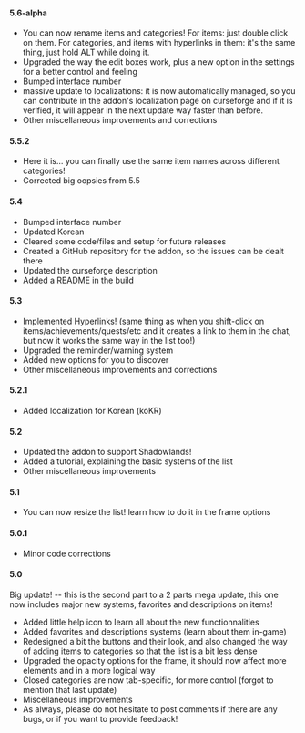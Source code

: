 #### **5.6-alpha**

- You can now rename items and categories!
For items: just double click on them.
For categories, and items with hyperlinks in them: it's the same thing, just hold ALT while doing it.
- Upgraded the way the edit boxes work, plus a new option in the settings for a better control and feeling
- Bumped interface number
- massive update to localizations: it is now automatically managed, so you can contribute in the addon's localization page on curseforge and if it is verified, it will appear in the next update way faster than before.
- Other miscellaneous improvements and corrections

#### **5.5.2**

- Here it is... you can finally use the same item names across different categories!
- Corrected big oopsies from 5.5

#### **5.4**

- Bumped interface number
- Updated Korean
- Cleared some code/files and setup for future releases
- Created a GitHub repository for the addon, so the issues can be dealt there
- Updated the curseforge description
- Added a README in the build

#### **5.3**

- Implemented Hyperlinks! (same thing as when you shift-click on items/achievements/quests/etc and it creates a link to them in the chat, but now it works the same way in the list too!)
- Upgraded the reminder/warning system
- Added new options for you to discover
- Other miscellaneous improvements and corrections

#### **5.2.1**

- Added localization for Korean (koKR)

#### **5.2**

- Updated the addon to support Shadowlands!
- Added a tutorial, explaining the basic systems of the list
- Other miscellaneous improvements

#### **5.1**

- You can now resize the list! learn how to do it in the frame options

#### **5.0.1**

- Minor code corrections

#### **5.0**

Big update! -- this is the second part to a 2 parts mega update,
this one now includes major new systems, favorites and descriptions on items!

- Added little help icon to learn all about the new functionnalities
- Added favorites and descriptions systems (learn about them in-game)
- Redesigned a bit the buttons and their look, and also changed the way of adding items to categories so that the list is a bit less dense
- Upgraded the opacity options for the frame, it should now affect more elements and in a more logical way
- Closed categories are now tab-specific, for more control (forgot to mention that last update)
- Miscellaneous improvements
- As always, please do not hesitate to post comments if there are any bugs, or if you want to provide feedback!
